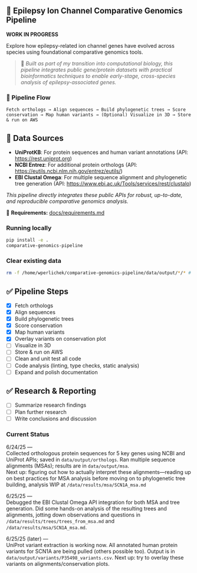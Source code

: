 ## 🧬 Epilepsy Ion Channel Comparative Genomics Pipeline

**WORK IN PROGRESS**

Explore how epilepsy-related ion channel genes have evolved across species using foundational comparative genomics tools.

> 🧪 *Built as part of my transition into computational biology, this pipeline integrates public gene/protein datasets with practical bioinformatics techniques to enable early-stage, cross-species analysis of epilepsy-associated genes.*

### 🚀 Pipeline Flow  
`Fetch orthologs → Align sequences → Build phylogenetic trees → Score conservation → Map human variants → (Optional) Visualize in 3D → Store & run on AWS`

## 🚦 Data Sources

- **UniProtKB**: For protein sequences and human variant annotations (API: https://rest.uniprot.org)
- **NCBI Entrez**: For additional protein orthologs (API: https://eutils.ncbi.nlm.nih.gov/entrez/eutils/)
- **EBI Clustal Omega**: For multiple sequence alignment and phylogenetic tree generation (API: https://www.ebi.ac.uk/Tools/services/rest/clustalo)

*This pipeline directly integrates these public APIs for robust, up-to-date, and reproducible comparative genomics analysis.*


📁 **Requirements:** [docs/requirements.md](docs/requirements.md)

### Running locally
```BASH
pip install -e .
comparative-genomics-pipeline
```
### Clear existing data
```BASH
rm -f /home/wperlichek/comparative-genomics-pipeline/data/output/*/* # clear all data
```

## ✅ Pipeline Steps

- [x] Fetch orthologs
- [x] Align sequences
- [x] Build phylogenetic trees
- [x] Score conservation
- [x] Map human variants
- [x] Overlay variants on conservation plot
- [ ] Visualize in 3D
- [ ] Store & run on AWS
- [ ] Clean and unit test all code
- [ ] Code analysis (linting, type checks, static analysis)
- [ ] Expand and polish documentation

## ✅ Research & Reporting

- [ ] Summarize research findings
- [ ] Plan further research
- [ ] Write conclusions and discussion

### Current Status

6/24/25 —  
Collected orthologous protein sequences for 5 key genes using NCBI and UniProt APIs; saved in `data/output/orthologs`.
Ran multiple sequence alignments (MSAs); results are in `data/output/msa`.  
Next up: figuring out how to actually interpret these alignments—reading up on best practices for MSA analysis before moving on to phylogenetic tree building, analysis WIP at `/data/results/msa/SCN1A_msa.md`

6/25/25 —  
Debugged the EBI Clustal Omega API integration for both MSA and tree generation. Did some hands-on analysis of the resulting trees and alignments, jotting down observations and questions in `/data/results/trees/trees_from_msa.md` and `/data/results/msa/SCN1A_msa.md`.

6/25/25 (later) —  
UniProt variant extraction is working now. All annotated human protein variants for SCN1A are being pulled (others possible too). Output is in `data/output/variants/P35498_variants.csv`. Next up: try to overlay these variants on alignments/conservation plots.